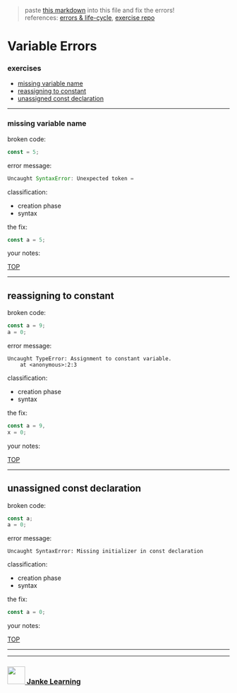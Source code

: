 > paste [this markdown](https://raw.githubusercontent.com/janke-learning/error-exercises/master/const.md) into this file and fix the errors!      
> references: [errors & life-cycle](https://github.com/janke-learning/errors-and-life-cycle), [exercise repo](https://github.com/janke-learning/errors)

# Variable Errors


### exercises
* [missing variable name](#missing-variable-name)
* [reassigning to constant](#reassigning-to-constant)
* [unassigned const declaration](#unassigned-const-declaration)

---

### missing variable name

broken code:
```js
const = 5;
```
error message:
```js
Uncaught SyntaxError: Unexpected token =
```
classification:
* creation phase 
* syntax

the fix:
```js
const a = 5;
```
your notes:

[TOP](#variable-errors)

---


## reassigning to constant

broken code:
```js
const a = 9;
a = 0;
```
error message:
```
Uncaught TypeError: Assignment to constant variable.
    at <anonymous>:2:3
```
classification:
* creation phase
* syntax

the fix:
```js
const a = 9,
x = 0;
```
your notes:

[TOP](#variable-errors)

---


## unassigned const declaration

broken code:
```js
const a;
a = 0;
```
error message:
```
Uncaught SyntaxError: Missing initializer in const declaration
```
classification:
* creation phase 
* syntax

the fix:
```js
const a = 0;
```
your notes:

[TOP](#variable-errors)

___
___
### <a href="http://janke-learning.org" target="_blank"><img src="https://user-images.githubusercontent.com/18554853/50098409-22575780-021c-11e9-99e1-962787adaded.png" width="40" height="40"></img> Janke Learning</a>

